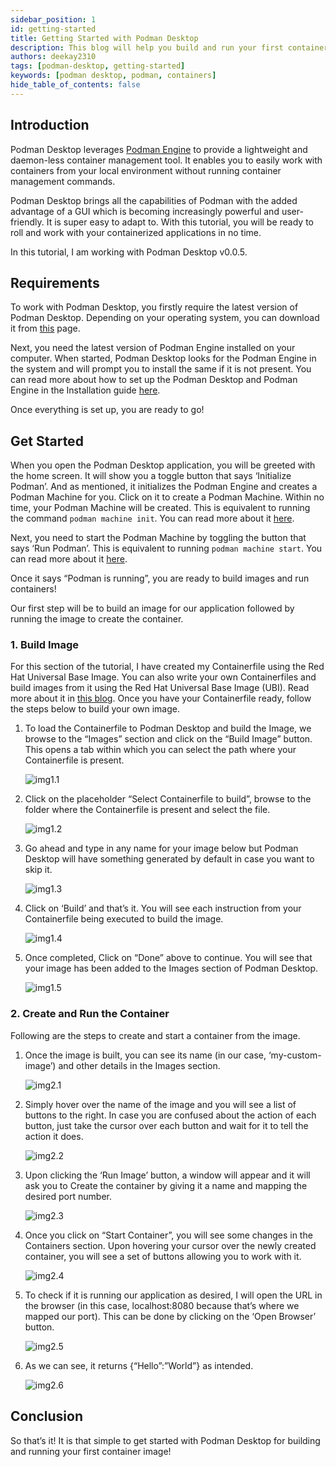 ```yaml
---
sidebar_position: 1
id: getting-started
title: Getting Started with Podman Desktop
description: This blog will help you build and run your first container image on Podman Desktop
authors: deekay2310
tags: [podman-desktop, getting-started]
keywords: [podman desktop, podman, containers]
hide_table_of_contents: false
---
```


<!--truncate-->

## Introduction

Podman Desktop leverages [Podman Engine](https://podman.io/) to provide a lightweight and daemon-less container management tool. It enables you to easily work with containers from your local environment without running container management commands.

Podman Desktop brings all the capabilities of Podman with the added advantage of a GUI which is becoming increasingly powerful and user-friendly. It is super easy to adapt to. With this tutorial, you will be ready to roll and work with your containerized applications in no time.

In this tutorial, I am working with Podman Desktop v0.0.5.

## Requirements

To work with Podman Desktop, you firstly require the latest version of Podman Desktop. Depending on your operating system, you can download it from [this](https://podman-desktop.io/downloads) page.

Next, you need the latest version of Podman Engine installed on your computer. When started, Podman Desktop looks for the Podman Engine in the system and will prompt you to install the same if it is not present. You can read more about how to set up the Podman Desktop and Podman Engine in the Installation guide [here](/docs/installation/macos-install).

Once everything is set up, you are ready to go!

## Get Started

When you open the Podman Desktop application, you will be greeted with the home screen. It will show you a toggle button that says ‘Initialize Podman’. And as mentioned, it initializes the Podman Engine and creates a Podman Machine for you. Click on it to create a Podman Machine. Within no time, your Podman Machine will be created. This is equivalent to running the command `podman machine init`. You can read more about it [here](https://docs.podman.io/en/latest/markdown/podman-machine-init.1.html).

Next, you need to start the Podman Machine by toggling the button that says ‘Run Podman’. This is equivalent to running `podman machine start`. You can read more about it [here](https://docs.podman.io/en/latest/markdown/podman-machine-start.1.html).

Once it says “Podman is running”, you are ready to build images and run containers!

Our first step will be to build an image for our application followed by running the image to create the container.

### 1. Build Image

For this section of the tutorial, I have created my Containerfile using the Red Hat Universal Base Image. You can also write your own Containerfiles and build images from it using the Red Hat Universal Base Image (UBI). Read more about it in [this blog](https://developers.redhat.com/articles/2021/11/30/build-lightweight-and-secure-container-images-using-rhel-ubi). Once you have your Containerfile ready, follow the steps below to build your own image.

1. To load the Containerfile to Podman Desktop and build the Image, we browse to the “Images” section and click on the “Build Image” button. This opens a tab within which you can select the path where your Containerfile is present.

   ![img1.1](img/1.1.png)

2. Click on the placeholder “Select Containerfile to build”, browse to the folder where the Containerfile is present and select the file.

   ![img1.2](img/1.2.png)

3. Go ahead and type in any name for your image below but Podman Desktop will have something generated by default in case you want to skip it.

   ![img1.3](img/1.3.png)

4. Click on ‘Build’ and that’s it. You will see each instruction from your Containerfile being executed to build the image.

   ![img1.4](img/1.4.png)

5. Once completed, Click on “Done” above to continue. You will see that your image has been added to the Images section of Podman Desktop.

   ![img1.5](img/1.5.png)

### 2. Create and Run the Container

Following are the steps to create and start a container from the image.

1. Once the image is built, you can see its name (in our case, ‘my-custom-image’) and other details in the Images section.

   ![img2.1](img/2.1.png)

2. Simply hover over the name of the image and you will see a list of buttons to the right. In case you are confused about the action of each button, just take the cursor over each button and wait for it to tell the action it does.

   ![img2.2](img/2.2.png)

3. Upon clicking the ‘Run Image’ button, a window will appear and it will ask you to Create the container by giving it a name and mapping the desired port number.

   ![img2.3](img/2.3.png)

4. Once you click on “Start Container”, you will see some changes in the Containers section. Upon hovering your cursor over the newly created container, you will see a set of buttons allowing you to work with it.

   ![img2.4](img/2.4.png)

5. To check if it is running our application as desired, I will open the URL in the browser (in this case, localhost:8080 because that’s where we mapped our port). This can be done by clicking on the ‘Open Browser’ button.

   ![img2.5](img/2.5.png)

6. As we can see, it returns {“Hello”:”World”} as intended.

   ![img2.6](img/2.6.png)

## Conclusion

So that’s it! It is that simple to get started with Podman Desktop for building and running your first container image!

